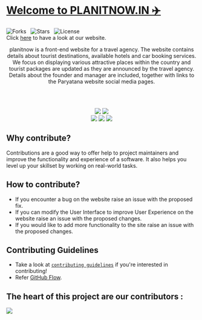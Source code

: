 # [Welcome to PLANITNOW.IN ✈️](https://saavanx.github.io/planitnow.io/)
![Forks](https://badgen.net/github/forks/Arun9739/Paryatana?icon=github&scale=1.2&color=red&cache=300) &nbsp;
![Stars](https://badgen.net/github/stars/Arun9739/Paryatana?icon=https://upload.wikimedia.org/wikipedia/commons/a/a3/Orange_star.svg&scale=1.2&color=orange&cache=300) &nbsp;
![License](https://badgen.net/badge/license/MIT/purple?scale=1.2) &nbsp;<br>
Click [here](https://saavanx.github.io/planitnow.io/) to have a look at our website.
<p align="center">
planitnow is a front-end website for a travel agency. The website contains details about tourist destinations, available hotels and car booking services. We focus on displaying various attractive places within the country and tourist packages are updated as they are announced by the travel agency. Details about the founder and manager are included, together with links to the Paryatana website social media pages.
</p>

<br> <br>

<p align="center">

<img src="https://forthebadge.com/images/badges/built-by-developers.svg"/>
<img src="https://forthebadge.com/images/badges/uses-brains.svg"/>
<br>
<img src="https://forthebadge.com/images/badges/made-with-javascript.svg"/>
<img src="https://forthebadge.com/images/badges/powered-by-responsibility.svg"/>
<img src="https://forthebadge.com/images/badges/built-with-love.svg"/>

<p>

## Why contribute?
 Contributions are a good way to offer help to project maintainers and improve the functionality and experience of a software. It also helps you level up your skillset by working on real-world tasks.
 
 ## How to contribute? 
- If you encounter a bug on the website raise an issue with the proposed fix.
- If you can modify the User Interface to improve User Experience on the website raise an issue with the proposed changes. 
- If you would like to add more functionality to the site raise an issue with the proposed changes.
 
## Contributing Guidelines
- Take a look at [`contributing guidelines`](Contributing.md) if you're interested in contributing!
- Refer [GitHub Flow](https://guides.github.com/introduction/flow).

## The heart of this project are our contributors : 

<a href="https://github.com/Arun9739/Paryatana/graphs/contributors">
  <img src="https://contrib.rocks/image?repo=Arun9739/Paryatana"/>
</a>




